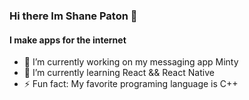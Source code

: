 ### Hi there Im Shane Paton 👋

<!--
**Shane-Games/Shane-Games** is a ✨ _special_ ✨ repository because its `README.md` (this file) appears on your GitHub profile.

Here are some ideas to get you started:
-->

#### I make apps for the internet

- 🔭 I’m currently working on my messaging app Minty
- 🌱 I’m currently learning React && React Native
- ⚡ Fun fact: My favorite programing language is C++
